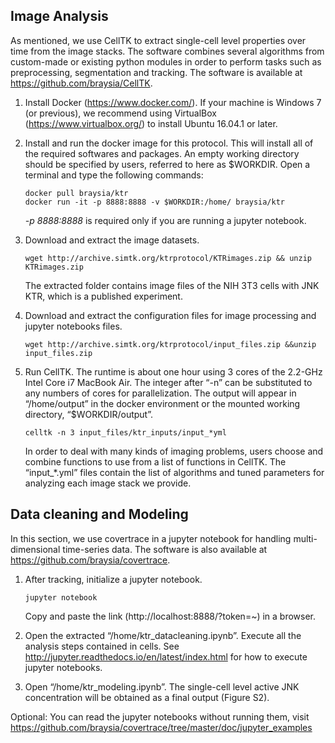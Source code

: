 
## Image Analysis
 
As mentioned, we use CellTK to extract single-cell level properties over time from the image stacks. The software combines several algorithms from custom-made or existing python modules in order to perform tasks such as preprocessing, segmentation and tracking. The software is available at https://github.com/braysia/CellTK. 
 
1. Install Docker (https://www.docker.com/). If your machine is Windows 7 (or previous), we recommend using VirtualBox (https://www.virtualbox.org/) to install Ubuntu 16.04.1 or later.
2. Install and run the docker image for this protocol. This will install all of the required softwares and packages.  An empty working directory should be specified by users, referred to here as $WORKDIR.  Open a terminal and type the following commands:
    ```
    docker pull braysia/ktr
    docker run -it -p 8888:8888 -v $WORKDIR:/home/ braysia/ktr
    ```
    _-p 8888:8888_ is required only if you are running a jupyter notebook.  

3.  Download and extract the image datasets.
    ```
	wget http://archive.simtk.org/ktrprotocol/KTRimages.zip && unzip KTRimages.zip
    ```
    The extracted folder contains image files of the NIH 3T3 cells with JNK KTR, which is a published experiment.  

4. Download and extract the configuration files for image processing and jupyter notebooks files.
    ```
    wget http://archive.simtk.org/ktrprotocol/input_files.zip &&unzip input_files.zip
    ```
5. Run CellTK. The runtime is about one hour using 3 cores of the 2.2-GHz Intel Core i7 MacBook Air. The integer after “-n” can be substituted to any numbers of cores for parallelization. The output will appear in “/home/output” in the docker environment or the mounted working directory, “$WORKDIR/output”.
    ```
	celltk -n 3 input_files/ktr_inputs/input_*yml
    ```
    In order to deal with many kinds of imaging problems, users choose and combine functions to use from a list of functions in CellTK. The “input_*.yml” files contain the list of algorithms and tuned parameters for analyzing each image stack we provide. 
 
## Data cleaning and Modeling
In this section, we use covertrace in a jupyter notebook for handling multi-dimensional time-series data. The software is also available at https://github.com/braysia/covertrace. 
1. After tracking, initialize a jupyter notebook. 
    ```
    jupyter notebook
    ```
    Copy and paste the link (http://localhost:8888/?token=~) in a browser.
2. Open the extracted “/home/ktr_datacleaning.ipynb”. Execute all the analysis steps contained in cells. See http://jupyter.readthedocs.io/en/latest/index.html for how to execute jupyter notebooks.
 
3. Open “/home/ktr_modeling.ipynb”. The single-cell level active JNK concentration will be obtained as a final output (Figure S2).
 
Optional: You can read the jupyter notebooks without running them, visit https://github.com/braysia/covertrace/tree/master/doc/jupyter_examples


